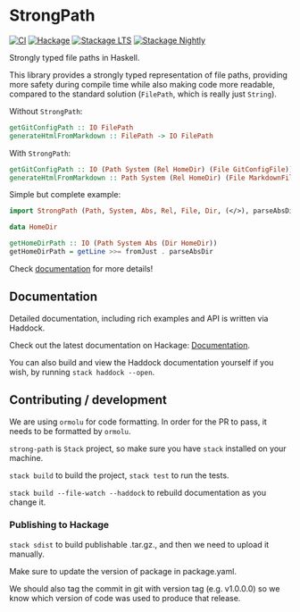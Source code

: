 # StrongPath

[![CI](https://github.com/wasp-lang/strong-path/workflows/CI/badge.svg?branch=master)](https://github.com/wasp-lang/strong-path/actions/workflows/ci.yaml?query=branch%3Amaster)
[![Hackage](https://img.shields.io/hackage/v/strong-path.svg)](https://hackage.haskell.org/package/strong-path)
[![Stackage LTS](http://stackage.org/package/strong-path/badge/lts)](http://stackage.org/lts/package/strong-path)
[![Stackage Nightly](http://stackage.org/package/strong-path/badge/nightly)](http://stackage.org/nightly/package/strong-path)

Strongly typed file paths in Haskell.

This library provides a strongly typed representation of file paths, providing more safety during compile time while also making code more readable, compared to the standard solution (`FilePath`, which is really just `String`).

Without `StrongPath`:
```hs
getGitConfigPath :: IO FilePath
generateHtmlFromMarkdown :: FilePath -> IO FilePath
```

With `StrongPath`:
```hs
getGitConfigPath :: IO (Path System (Rel HomeDir) (File GitConfigFile))
generateHtmlFromMarkdown :: Path System (Rel HomeDir) (File MarkdownFile) -> IO (Path System Abs (File HtmlFile))
```

Simple but complete example:
```hs
import StrongPath (Path, System, Abs, Rel, File, Dir, (</>), parseAbsDir)

data HomeDir

getHomeDirPath :: IO (Path System Abs (Dir HomeDir))
getHomeDirPath = getLine >>= fromJust . parseAbsDir
```

Check [documentation](https://hackage.haskell.org/package/strong-path/docs/StrongPath.html) for more details!

## Documentation
Detailed documentation, including rich examples and API is written via Haddock.

Check out the latest documentation on Hackage: [Documentation](https://hackage.haskell.org/package/strong-path/docs/StrongPath.html).

You can also build and view the Haddock documentation yourself if you wish, by running `stack haddock --open`.

## Contributing / development
We are using `ormolu` for code formatting. In order for the PR to pass, it needs to be formatted by `ormolu`.

`strong-path` is `Stack` project, so make sure you have `stack` installed on your machine.

`stack build` to build the project, `stack test` to run the tests.

`stack build --file-watch --haddock` to rebuild documentation as you change it.

### Publishing to Hackage

`stack sdist` to build publishable .tar.gz., and then we need to upload it manually.

Make sure to update the version of package in package.yaml.

We should also tag the commit in git with version tag (e.g. v1.0.0.0) so we know which version of code was used to produce that release.
